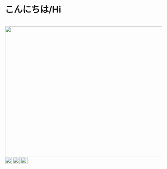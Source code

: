 <p align="center">
  <h1>こんにちは/Hi</h1>
</p>
<br/>

<img src="https://media.giphy.com/media/MeDLB8TbxRERTTwV0a/giphy.gif" width="950" height="420">

<a align="center">
<a href="https://twitter.com/CleanScripting">
  <img align="left" width="22px" src="https://cdn.jsdelivr.net/npm/simple-icons@v3/icons/twitter.svg" />
</a>
<a href="https://www.linkedin.com/in/vishnu-kumar-96bb79102">
  <img align="left"  width="22px" src="https://cdn.jsdelivr.net/npm/simple-icons@v3/icons/linkedin.svg" />
</a>
<a href="https://github.com/atkumarvishnu">
  <img align="left" alt="Github" width="22px" src="https://cdn.jsdelivr.net/npm/simple-icons@v3/icons/github.svg" />
</a>
  </a>
